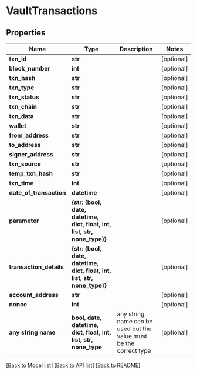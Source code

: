 # VaultTransactions


## Properties
Name | Type | Description | Notes
------------ | ------------- | ------------- | -------------
**txn_id** | **str** |  | [optional] 
**block_number** | **int** |  | [optional] 
**txn_hash** | **str** |  | [optional] 
**txn_type** | **str** |  | [optional] 
**txn_status** | **str** |  | [optional] 
**txn_chain** | **str** |  | [optional] 
**txn_data** | **str** |  | [optional] 
**wallet** | **str** |  | [optional] 
**from_address** | **str** |  | [optional] 
**to_address** | **str** |  | [optional] 
**signer_address** | **str** |  | [optional] 
**txn_source** | **str** |  | [optional] 
**temp_txn_hash** | **str** |  | [optional] 
**txn_time** | **int** |  | [optional] 
**date_of_transaction** | **datetime** |  | [optional] 
**parameter** | **{str: (bool, date, datetime, dict, float, int, list, str, none_type)}** |  | [optional] 
**transaction_details** | **{str: (bool, date, datetime, dict, float, int, list, str, none_type)}** |  | [optional] 
**account_address** | **str** |  | [optional] 
**nonce** | **int** |  | [optional] 
**any string name** | **bool, date, datetime, dict, float, int, list, str, none_type** | any string name can be used but the value must be the correct type | [optional]

[[Back to Model list]](../README.md#documentation-for-models) [[Back to API list]](../README.md#documentation-for-api-endpoints) [[Back to README]](../README.md)


